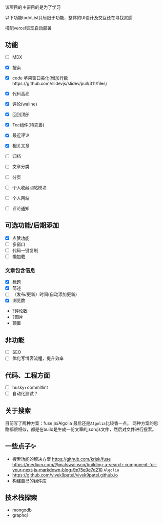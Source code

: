 该项目的主要目的是为了学习

以下功能todoList只局限于功能，整体的UI设计及交互还在寻找灵感

搭配vercel实现自动部署
## 功能
- [ ] MDX
- [x] 搜索
- [x] code 苹果窗口美化(增加行数https://github.com/slidevjs/slidev/pull/311/files)
- [x] 代码高亮
- [x] 评论(waline)
- [x] 回到顶部
- [x] Toc组件(待完善)
- [x] 最近评论
- [x] 相关文章
- [ ] 归档
- [ ] 文章分类
- [ ] 分页
- [ ] 个人收藏网站模块
- [ ] 个人网站
- [ ] 评论通知


## 可选功能/后期添加
- [x] 点赞功能
- [ ] 多窗口
- [ ] 代码一键复制
- [ ] 懒加载
  
### 文章包含信息
- [x] 标题
- [x] 简述
- [ ] （发布/更新）时间(自动添加更新)
- [x] 浏览数
- ?评论数
- ?图片
- 顶置

## 非功能
- [ ] SEO
- [ ] 优化写博客流程，提升效率

## 代码、工程方面
- [ ] husky+commitlint
- [ ] 自动化测试？

## 关于搜索
目前写了两种方案：fuse.js/Algolia
最后还是`Algolia`比较香一点。
两种方案的思路都很相似，都是在build是生成一份文章的json/js文件，然后对文件进行搜索。

## 一些点子✨
- 搜索功能的解决方案
  https://github.com/krisk/fuse
  https://medium.com/@matswainson/building-a-search-component-for-your-next-js-markdown-blog-9e75e0e7d210
  `Algolia`
- https://github.com/vivek9patel/vivek9patel.github.io
- 构建自己的组件库

## 技术栈探索
- mongodb
- graphql
